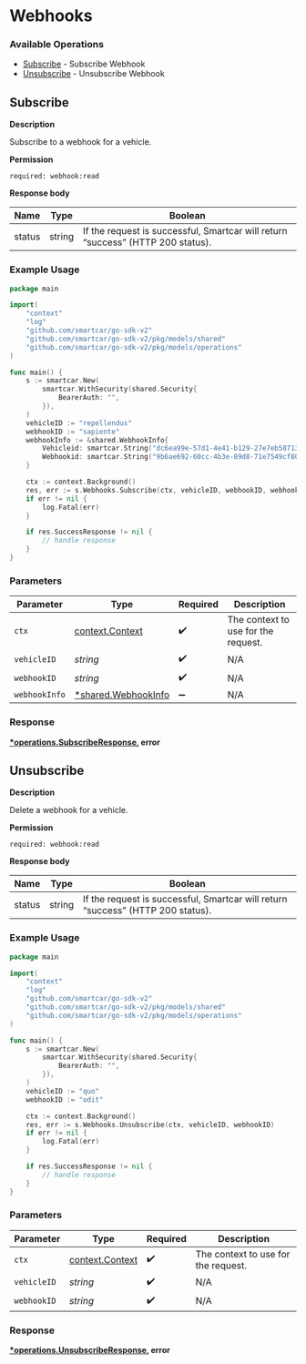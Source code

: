 # Webhooks

### Available Operations

* [Subscribe](#subscribe) - Subscribe Webhook
* [Unsubscribe](#unsubscribe) - Unsubscribe Webhook

## Subscribe

__Description__

Subscribe to a webhook for a vehicle.

__Permission__

`required: webhook:read`

__Response body__

|  Name 	|Type   	|Boolean   	|
|---	|---	|---	|
|  status|   string|  If the request is successful, Smartcar will return “success” (HTTP 200 status).|

### Example Usage

```go
package main

import(
	"context"
	"log"
	"github.com/smartcar/go-sdk-v2"
	"github.com/smartcar/go-sdk-v2/pkg/models/shared"
	"github.com/smartcar/go-sdk-v2/pkg/models/operations"
)

func main() {
    s := smartcar.New(
        smartcar.WithSecurity(shared.Security{
            BearerAuth: "",
        }),
    )
    vehicleID := "repellendus"
    webhookID := "sapiente"
    webhookInfo := &shared.WebhookInfo{
        Vehicleid: smartcar.String("dc6ea99e-57d1-4e41-b129-27e7eb58713e"),
        Webhookid: smartcar.String("9b6ae692-60cc-4b3e-89d8-71e7549cf805"),
    }

    ctx := context.Background()
    res, err := s.Webhooks.Subscribe(ctx, vehicleID, webhookID, webhookInfo)
    if err != nil {
        log.Fatal(err)
    }

    if res.SuccessResponse != nil {
        // handle response
    }
}
```

### Parameters

| Parameter                                                 | Type                                                      | Required                                                  | Description                                               |
| --------------------------------------------------------- | --------------------------------------------------------- | --------------------------------------------------------- | --------------------------------------------------------- |
| `ctx`                                                     | [context.Context](https://pkg.go.dev/context#Context)     | :heavy_check_mark:                                        | The context to use for the request.                       |
| `vehicleID`                                               | *string*                                                  | :heavy_check_mark:                                        | N/A                                                       |
| `webhookID`                                               | *string*                                                  | :heavy_check_mark:                                        | N/A                                                       |
| `webhookInfo`                                             | [*shared.WebhookInfo](../../models/shared/webhookinfo.md) | :heavy_minus_sign:                                        | N/A                                                       |


### Response

**[*operations.SubscribeResponse](../../models/operations/subscriberesponse.md), error**


## Unsubscribe

__Description__

Delete a webhook for a vehicle.

__Permission__

`required: webhook:read`

__Response body__

|  Name 	|Type   	|Boolean   	|
|---	|---	|---	|
|  status|   string|  If the request is successful, Smartcar will return “success” (HTTP 200 status).|

### Example Usage

```go
package main

import(
	"context"
	"log"
	"github.com/smartcar/go-sdk-v2"
	"github.com/smartcar/go-sdk-v2/pkg/models/shared"
	"github.com/smartcar/go-sdk-v2/pkg/models/operations"
)

func main() {
    s := smartcar.New(
        smartcar.WithSecurity(shared.Security{
            BearerAuth: "",
        }),
    )
    vehicleID := "quo"
    webhookID := "odit"

    ctx := context.Background()
    res, err := s.Webhooks.Unsubscribe(ctx, vehicleID, webhookID)
    if err != nil {
        log.Fatal(err)
    }

    if res.SuccessResponse != nil {
        // handle response
    }
}
```

### Parameters

| Parameter                                             | Type                                                  | Required                                              | Description                                           |
| ----------------------------------------------------- | ----------------------------------------------------- | ----------------------------------------------------- | ----------------------------------------------------- |
| `ctx`                                                 | [context.Context](https://pkg.go.dev/context#Context) | :heavy_check_mark:                                    | The context to use for the request.                   |
| `vehicleID`                                           | *string*                                              | :heavy_check_mark:                                    | N/A                                                   |
| `webhookID`                                           | *string*                                              | :heavy_check_mark:                                    | N/A                                                   |


### Response

**[*operations.UnsubscribeResponse](../../models/operations/unsubscriberesponse.md), error**

